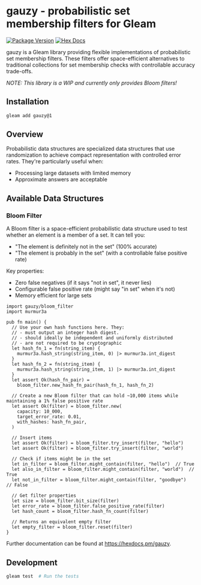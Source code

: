 # gauzy - probabilistic set membership filters for Gleam

[![Package Version](https://img.shields.io/hexpm/v/gauzy)](https://hex.pm/packages/gauzy)
[![Hex Docs](https://img.shields.io/badge/hex-docs-ffaff3)](https://hexdocs.pm/gauzy/)

gauzy is a Gleam library providing flexible implementations of probabilistic set membership filters. These filters offer space-efficient alternatives to traditional collections for set membership checks with controllable accuracy trade-offs.

*NOTE: This library is a WIP and currently only provides Bloom filters!*
## Installation

```sh
gleam add gauzy@1
```

## Overview

Probabilistic data structures are specialized data structures that use randomization to achieve compact representation with controlled error rates. They're particularly useful when:

- Processing large datasets with limited memory
- Approximate answers are acceptable

## Available Data Structures

### Bloom Filter

A Bloom filter is a space-efficient probabilistic data structure used to test whether an element is a member of a set. It can tell you:

- "The element is definitely not in the set" (100% accurate)
- "The element is probably in the set" (with a controllable false positive rate)

Key properties:
- Zero false negatives (if it says "not in set", it never lies)
- Configurable false positive rate (might say "in set" when it's not)
- Memory efficient for large sets

```gleam
import gauzy/bloom_filter
import murmur3a

pub fn main() {
  // Use your own hash functions here. They:
  // - must output an integer hash digest.
  // - should ideally be independent and uniformly distributed
  // - are not required to be cryptographic
  let hash_fn_1 = fn(string_item) {
    murmur3a.hash_string(string_item, 0) |> murmur3a.int_digest
  }
  let hash_fn_2 = fn(string_item) {
    murmur3a.hash_string(string_item, 1) |> murmur3a.int_digest
  }
  let assert Ok(hash_fn_pair) =
    bloom_filter.new_hash_fn_pair(hash_fn_1, hash_fn_2)

  // Create a new Bloom filter that can hold ~10,000 items while maintaining a 1% false positive rate
  let assert Ok(filter) = bloom_filter.new(
    capacity: 10_000,
    target_error_rate: 0.01,
    with_hashes: hash_fn_pair,
  )

  // Insert items
  let assert Ok(filter) = bloom_filter.try_insert(filter, "hello")
  let assert Ok(filter) = bloom_filter.try_insert(filter, "world")

  // Check if items might be in the set
  let in_filter = bloom_filter.might_contain(filter, "hello")  // True
  let also_in_filter = bloom_filter.might_contain(filter, "world")  // True
  let not_in_filter = bloom_filter.might_contain(filter, "goodbye")  // False

  // Get filter properties
  let size = bloom_filter.bit_size(filter)
  let error_rate = bloom_filter.false_positive_rate(filter)
  let hash_count = bloom_filter.hash_fn_count(filter)

  // Returns an equivalent empty filter
  let empty_filter = bloom_filter.reset(filter)
}
```

Further documentation can be found at <https://hexdocs.pm/gauzy>.

## Development

```sh
gleam test  # Run the tests
```

